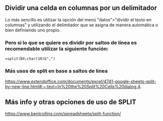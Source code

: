 ## Dividir una celda en columnas por un delimitador
Lo más sencillo es utilizar la opción del menú "datos">"dividir el texto en columnas" y utilizando el delimitador que se asigna de manera automática o bien definiendo uno propio.

### Pero si lo que se quiere es dividir por saltos de línea es recomendable utilizar la siguiente función:

    =split(B4;char(10)&",")

### Más usos de split en base a saltos de línea
https://www.extendoffice.com/documents/excel/4741-google-sheets-split-by-new-line.html#:~:text=In%20the%20Split%20Cells%20dialog,4.

## Más info y otras opciones de uso de SPLIT
https://www.benlcollins.com/spreadsheets/split-function/
